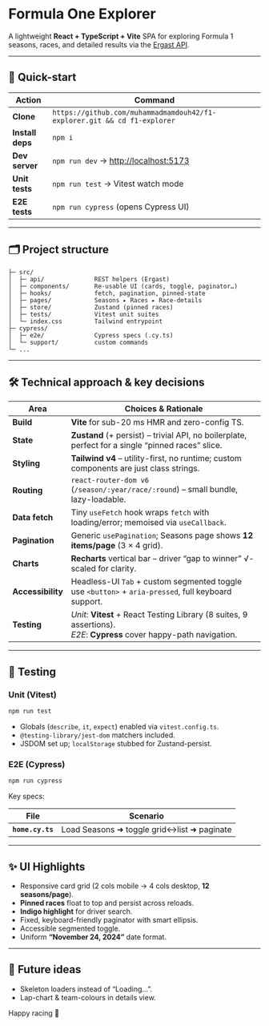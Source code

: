 # Formula One Explorer

A lightweight **React + TypeScript + Vite** SPA for exploring Formula 1 seasons, races, and detailed results via the [Ergast API](https://ergast.com/mrd/).

---

## 🚀 Quick-start

| Action           | Command                                                                  |
| ---------------- | ------------------------------------------------------------------------ |
| **Clone**        | `https://github.com/muhammadmamdouh42/f1-explorer.git && cd f1-explorer` |
| **Install deps** | `npm i`                                                                  |
| **Dev server**   | `npm run dev` → <http://localhost:5173>                                  |
| **Unit tests**   | `npm run test` → Vitest watch mode                                       |
| **E2E tests**    | `npm run cypress` (opens Cypress UI)                                     |

---

## 🗂️ Project structure

```
├─ src/
│  ├─ api/              REST helpers (Ergast)
│  ├─ components/       Re-usable UI (cards, toggle, paginator…)
│  ├─ hooks/            fetch, pagination, pinned-state
│  ├─ pages/            Seasons ▸ Races ▸ Race-details
│  ├─ store/            Zustand (pinned races)
│  ├─ tests/            Vitest unit suites
│  └─ index.css         Tailwind entrypoint
├─ cypress/
│  ├─ e2e/              Cypress specs (.cy.ts)
│  └─ support/          custom commands
└─ ...
```

---

## 🛠️ Technical approach & key decisions

| Area              | Choices & Rationale                                                                                                     |
| ----------------- | ----------------------------------------------------------------------------------------------------------------------- |
| **Build**         | **Vite** for sub-20 ms HMR and zero-config TS.                                                                          |
| **State**         | **Zustand** (+ persist) – trivial API, no boilerplate, perfect for a single “pinned races” slice.                       |
| **Styling**       | **Tailwind v4** – utility-first, no runtime; custom components are just class strings.                                  |
| **Routing**       | `react-router-dom v6` (`/season/:year/race/:round`) – small bundle, lazy-loadable.                                      |
| **Data fetch**    | Tiny `useFetch` hook wraps `fetch` with loading/error; memoised via `useCallback`.                                      |
| **Pagination**    | Generic `usePagination`; Seasons page shows **12 items/page** (3 × 4 grid).                                             |
| **Charts**        | **Recharts** vertical bar – driver “gap to winner” √-scaled for clarity.                                                |
| **Accessibility** | Headless-UI `Tab` + custom segmented toggle use `<button>` + `aria-pressed`, full keyboard support.                     |
| **Testing**       | _Unit_: **Vitest** + React Testing Library (8 suites, 9 assertions).<br>_E2E_: **Cypress** cover happy-path navigation. |

---

## 🧪 Testing

### Unit (Vitest)

```bash
npm run test
```

- Globals (`describe`, `it`, `expect`) enabled via `vitest.config.ts`.
- `@testing-library/jest-dom` matchers included.
- JSDOM set up; `localStorage` stubbed for Zustand-persist.

### E2E (Cypress)

```bash
npm run cypress
```

Key specs:

| File             | Scenario                                   |
| ---------------- | ------------------------------------------ |
| **`home.cy.ts`** | Load Seasons ➜ toggle grid↔list ➜ paginate |

---

## ✨ UI Highlights

- Responsive card grid (2 cols mobile → 4 cols desktop, **12 seasons/page**).
- **Pinned races** float to top and persist across reloads.
- **Indigo highlight** for driver search.
- Fixed, keyboard-friendly paginator with smart ellipsis.
- Accessible segmented toggle.
- Uniform **“November 24, 2024”** date format.

---

## 🤝 Future ideas

- Skeleton loaders instead of “Loading…”.
- Lap-chart & team-colours in details view.

Happy racing 🏁
